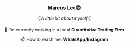 <h3 align="center">Marcus Lee😎</h3>

<p align="center"><i>👇A little bit about myself👇</i></p>

<p align="center">🔭 I’m currently working in a local <strong>Quantitative Trading Firm</strong></p>
<p align="center">📫 How to reach me: <strong>WhatsApp/Instagram</strong></p>
</p>
